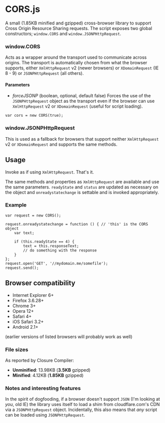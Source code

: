 # CORS.jsA small (1.85KB minified and gzipped) cross-browser library to support Cross Origin Resource Sharing requests. The script exposes two global constructors; `window.CORS` and `window.JSONPHttpRequest`.### window.CORSActs as a wrapper around the transport used to communicate across origins. The transport is automatically chosen from what the browser supports, either `XmlHttpRequest` v2 (newer browsers) or `XDomainRequest` (IE 8 - 9) or `JSONPHttpRequest` (all others).#### Parameters* *forceJSONP* (boolean, optional, default false) Forces the use of the `JSONPHttpRequest` object as the transport even if the browser can use `XmlHttpRequest` v2 or `XDomainRequest` (useful for script loading).`var cors = new CORS(true);`### window.JSONPHttpRequestThis is used as a fallback for browsers that support neither `XmlHttpRequest` v2 or `XDomainRequest` and supports the same methods.## UsageInvoke as if using `XmlHttpRequest`. That's it.The same methods and properties as `XmlHttpRequest` are available and use the same parameters. `readyState` and `status` are updated as necessary on the object and `onreadystatechange` is settable and is invoked appropriately.### Example    var request = new CORS();        request.onreadystatechange = function () { // 'this' is the CORS object        var text;        if (this.readyState == 4) {            text = this.responseText;            // do something with the response        }    };    request.open('GET', '//mydomain.me/somefile');    request.send();## Browser compatibility* Internet Explorer 6+* Firefox 3.6.28+* Chrome 3+* Opera 12+* Safari 4+* iOS Safari 3.2+* Android 2.1+(earlier versions of listed browsers will probably work as well)### File sizesAs reported by Closure Compiler:* **Unminified**: 13.98KB (**3.5KB** gzipped)* **Minified**: 4.12KB (**1.85KB** gzipped)### Notes and interesting featuresIn the spirit of dogfooding, if a browser doesn't support `JSON` (I'm looking at *you*, old IE) the library uses itself to load a shim from cloudflare.com's CDN via a `JSONPHttpRequest` object. Incidentally, this also means that *any* script can be loaded using `JSONPHttpRequest`. 